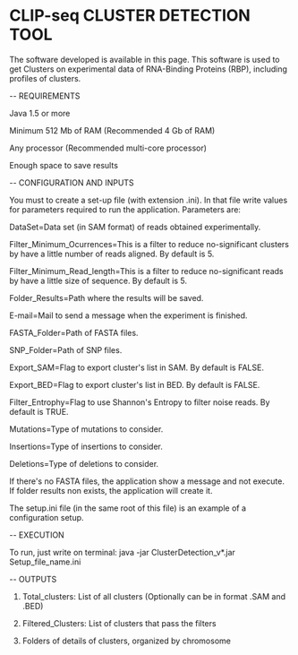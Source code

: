 CLIP-seq CLUSTER DETECTION TOOL
================

The software developed is available in this page. This software is used to get Clusters on experimental data of RNA-Binding Proteins (RBP), including profiles of clusters.

--
REQUIREMENTS

Java 1.5 or more

Minimum 512 Mb of RAM (Recommended 4 Gb of RAM)

Any processor (Recommended multi-core processor)

Enough space to save results
	

	
--
CONFIGURATION AND INPUTS

You must to create a set-up file (with extension .ini). In that file write values for parameters required to run the application.
Parameters are: 

DataSet=Data set (in SAM format) of reads obtained experimentally.

Filter_Minimum_Ocurrences=This is a filter to reduce no-significant clusters by have a little number of reads aligned. By default is 5.

Filter_Minimum_Read_length=This is a filter to reduce no-significant reads by have a little size of sequence. By default is 5.

Folder_Results=Path where the results will be saved.

E-mail=Mail to send a message when the experiment is finished.

FASTA_Folder=Path of FASTA files.

SNP_Folder=Path of SNP files.

Export_SAM=Flag to export cluster's list in SAM. By default is FALSE.

Export_BED=Flag to export cluster's list in BED. By default is FALSE.

Filter_Entrophy=Flag to use Shannon's Entropy to filter noise reads. By default is TRUE.

Mutations=Type of mutations to consider.

Insertions=Type of insertions to consider.

Deletions=Type of deletions to consider.


If there's no FASTA files, the application show a message and not execute.
If folder results non exists, the application will create it.


The setup.ini file (in the same root of this file) is an example of a configuration setup.

--
EXECUTION

To run, just write on terminal:
java -jar ClusterDetection_v*.jar Setup_file_name.ini


--
OUTPUTS

1) Total_clusters: List of all clusters (Optionally can be in format .SAM and .BED)

2) Filtered_Clusters: List of clusters that pass the filters

3) Folders of details of clusters, organized by chromosome
